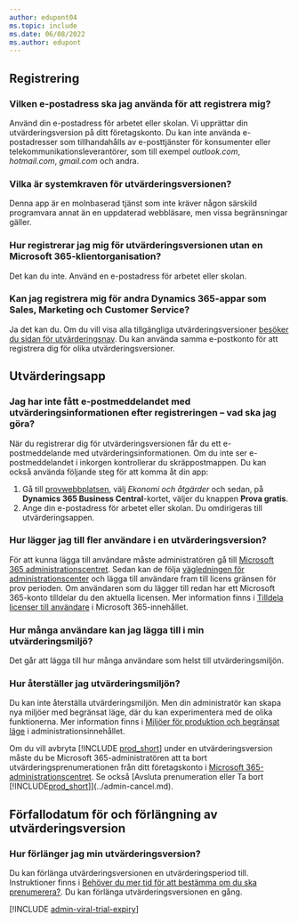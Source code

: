 ```yaml
---
author: edupont04
ms.topic: include
ms.date: 06/08/2022
ms.author: edupont
---
```

## <a name="sign-up"></a><a name="sign-up"></a>Registrering

### <a name="which-email-address-i-should-use-to-sign-up"></a><a name="which-email-address-i-should-use-to-sign-up"></a>Vilken e-postadress ska jag använda för att registrera mig?

Använd din e-postadress för arbetet eller skolan. Vi upprättar din utvärderingsversion på ditt företagskonto. Du kan inte använda e-postadresser som tillhandahålls av e-posttjänster för konsumenter eller telekommunikationsleverantörer, som till exempel *outlook.com*, *hotmail.com*, *gmail.com* och andra.  

### <a name="what-are-the-system-requirements-for-the-trial"></a><a name="what-are-the-system-requirements-for-the-trial"></a>Vilka är systemkraven för utvärderingsversionen?

Denna app är en molnbaserad tjänst som inte kräver någon särskild programvara annat än en uppdaterad webbläsare, men vissa begränsningar gäller.  

### <a name="how-do-i-sign-up-for-the-trial-without-a-microsoft-365-tenant"></a><a name="how-do-i-sign-up-for-the-trial-without-a-microsoft-365-tenant"></a>Hur registrerar jag mig för utvärderingsversionen utan en Microsoft 365-klientorganisation?

Det kan du inte. Använd en e-postadress för arbetet eller skolan.

### <a name="can-i-sign-up-for-other-dynamics-365-apps-such-as-sales-marketing-and-customer-service"></a><a name="can-i-sign-up-for-other-dynamics-365-apps-such-as-sales-marketing-and-customer-service"></a>Kan jag registrera mig för andra Dynamics 365-appar som Sales, Marketing och Customer Service?

Ja det kan du. Om du vill visa alla tillgängliga utvärderingsversioner [besöker du sidan för utvärderingsnav](https://dynamics.microsoft.com/dynamics-365-free-trial). Du kan använda samma e-postkonto för att registrera dig för olika utvärderingsversioner.<!-- However, it is not possible to have multiple apps on the same trial site. Each trial will be on a different org and URL. The trial data won’t be shared across apps.-->

## <a name="trial-app"></a><a name="trial-app"></a>Utvärderingsapp

### <a name="i-didnt-receive-the-trial-details-email-after-signing-up-what-should-i-do"></a><a name="i-didnt-receive-the-trial-details-email-after-signing-up-what-should-i-do"></a>Jag har inte fått e-postmeddelandet med utvärderingsinformationen efter registreringen – vad ska jag göra?

När du registrerar dig för utvärderingsversionen får du ett e-postmeddelande med utvärderingsinformationen. Om du inte ser e-postmeddelandet i inkorgen kontrollerar du skräppostmappen. Du kan också använda följande steg för att komma åt din app:

1. Gå till [provwebbplatsen](https://go.microsoft.com/fwlink/?linkid=847861), välj *Ekonomi och åtgärder* och sedan, på **Dynamics 365 Business Central**-kortet, väljer du knappen **Prova gratis**.  
2. Ange din e-postadress för arbetet eller skolan. Du omdirigeras till utvärderingsappen.  

### <a name="how-do-i-add-more-users-to-a-trial"></a><a name="how-do-i-add-more-users-to-a-trial"></a>Hur lägger jag till fler användare i en utvärderingsversion?

För att kunna lägga till användare måste administratören gå till [Microsoft 365 administrationscentret](https://admin.microsoft.com). Sedan kan de följa [vägledningen för administrationscenter](/microsoft-365/admin/add-users/add-users) och lägga till användare fram till licens gränsen för prov perioden. Om användaren som du lägger till redan har ett Microsoft 365-konto tilldelar du den aktuella licensen. Mer information finns i [Tilldela licenser till användare](/microsoft-365/admin/manage/assign-licenses-to-users) i Microsoft 365-innehållet.

### <a name="how-many-users-can-i-add-to-my-trial-environment"></a><a name="how-many-users-can-i-add-to-my-trial-environment"></a>Hur många användare kan jag lägga till i min utvärderingsmiljö?

Det går att lägga till hur många användare som helst till utvärderingsmiljön.

### <a name="how-do-i-reset-the-trial-environment"></a><a name="how-do-i-reset-the-trial-environment"></a>Hur återställer jag utvärderingsmiljön?

Du kan inte återställa utvärderingsmiljön. Men din administratör kan skapa nya miljöer med begränsat läge, där du kan experimentera med de olika funktionerna. Mer information finns i [Miljöer för produktion och begränsat läge](/dynamics365/business-central/dev-itpro/administration/environment-types) i administrationsinnehållet.  

Om du vill avbryta [!INCLUDE [prod_short](prod_short.md)] under en utvärderingsversion måste du be Microsoft 365-administratören att ta bort utvärderingsprenumerationen från ditt företagskonto i [Microsoft 365-administrationscentret](https://admin.microsoft.com/). Se också [Avsluta prenumeration eller Ta bort [!INCLUDE[prod_short](prod_short.md)]](../admin-cancel.md).  

## <a name="trial-expiration-and-extension"></a><a name="trial-expiration-and-extension"></a>Förfallodatum för och förlängning av utvärderingsversion

### <a name="how-do-i-extend-the-trial"></a><a name="how-do-i-extend-the-trial"></a>Hur förlänger jag min utvärderingsversion?

Du kan förlänga utvärderingsversionen en utvärderingsperiod till. Instruktioner finns i [Behöver du mer tid för att bestämma om du ska prenumerera?](../admin-extend-trial.md). Du kan förlänga utvärderingsversionen en gång.

[!INCLUDE [admin-viral-trial-expiry](admin-viral-trial-expiry.md)]
